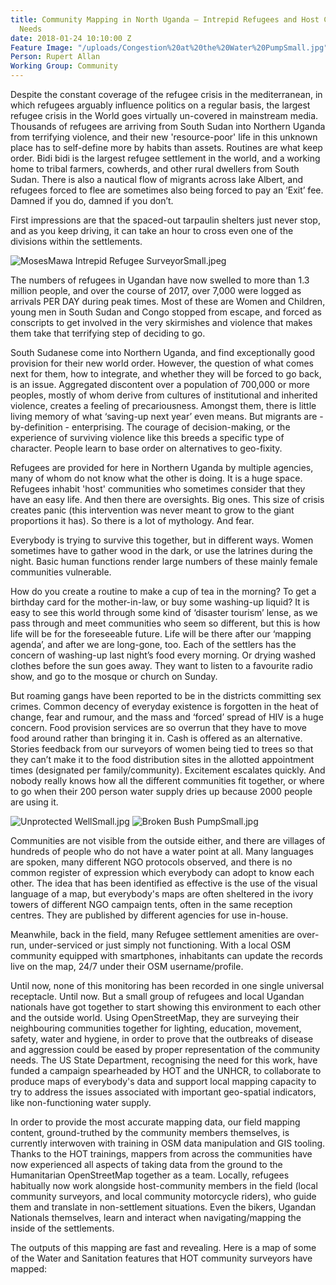 ```yaml
---
title: Community Mapping in North Uganda — Intrepid Refugees and Host Community Compare
  Needs
date: 2018-01-24 10:10:00 Z
Feature Image: "/uploads/Congestion%20at%20the%20Water%20PumpSmall.jpg"
Person: Rupert Allan
Working Group: Community
---
```


Despite the constant coverage of the refugee crisis in the mediterranean, in which refugees arguably influence politics on a regular basis, the largest refugee crisis in the World goes virtually un-covered in mainstream media. Thousands of refugees are arriving from South Sudan into Northern Uganda from terrifying violence, and their new 'resource-poor' life in this unknown place has to self-define more by habits than assets. Routines are what keep order. Bidi bidi is the largest refugee settlement in the world, and a working home to tribal farmers, cowherds, and other rural dwellers from South Sudan. There is also a nautical flow of migrants across lake Albert, and refugees forced to flee are sometimes also being forced to pay an ‘Exit’ fee. Damned if you do, damned if you don’t.

First impressions are that the spaced-out tarpaulin shelters just never stop, and as you keep driving, it can take an hour to cross even one of the divisions within the settlements.

![MosesMawa Intrepid Refugee SurveyorSmall.jpeg](/uploads/MosesMawa%20Intrepid%20Refugee%20SurveyorSmall.jpeg)

The numbers of refugees in Ugandan have now swelled to more than 1.3 million people, and over the course of 2017, over 7,000 were logged as arrivals PER DAY during peak times. Most of these are Women and Children, young men in South Sudan and Congo stopped from escape, and forced as conscripts to get involved in the very skirmishes and violence that makes them take that terrifying step of deciding to go.

South Sudanese come into Northern Uganda, and find exceptionally good provision for their new world order. However, the question of what comes next for them, how to integrate, and whether they will be forced to go back,  is an issue. Aggregated discontent over a population of 700,000 or more peoples, mostly of whom derive from cultures of institutional and inherited violence, creates a feeling of precariousness. Amongst them, there is little living memory of what ‘saving-up next year’ even means. But migrants are - by-definition - enterprising. The courage of decision-making, or the experience of surviving violence like this breeds a specific type of character. People learn to base order on alternatives to geo-fixity.

Refugees are provided for here in Northern Uganda by multiple agencies, many of whom do not know what the other is doing. It is a huge space. Refugees inhabit 'host' communities who sometimes consider that they have an easy life. And then there are oversights. Big ones. This size of crisis creates panic (this intervention was never meant to grow to the giant proportions it has). So there is a lot of mythology. And fear.

Everybody is trying to survive this together, but in different ways. Women sometimes have to gather wood in the dark, or use the latrines during the night. Basic human functions render large numbers of these mainly female communities vulnerable.

How do you create a routine to make a cup of tea in the morning? To get a birthday card for the mother-in-law, or buy some washing-up liquid? It is easy to see this world through some kind of ‘disaster tourism’ lense, as we pass through and meet communities who seem so different, but this is how life will be for the foreseeable future. Life will be there after our ‘mapping agenda’, and after we are long-gone, too. Each of the settlers has the concern of washing-up last night’s food every morning. Or drying washed clothes before the sun goes away. They want to listen to a favourite radio show, and go to the mosque or church on Sunday.

But roaming gangs have been reported to be in the districts committing sex crimes. Common decency of everyday existence is forgotten in the heat of change, fear and rumour, and the mass and ‘forced’ spread of HIV is a huge concern. Food provision services are so overrun that they have to move food around rather than bringing it in. Cash is offered as an alternative. Stories feedback from our surveyors of women being tied to trees so that they can’t make it to the food distribution sites in the allotted appointment times (designated per family/community). Excitement escalates quickly. And nobody really knows how all the different communities fit together, or where to go when their 200 person water supply dries up because 2000 people are using it.

![Unprotected WellSmall.jpg](/uploads/Unprotected%20WellSmall.jpg)
![Broken Bush PumpSmall.jpg](/uploads/Broken%20Bush%20PumpSmall.jpg)

Communities are not visible from the outside either, and there are villages of hundreds of people who do not have a water point at all. Many languages are spoken, many different NGO protocols observed, and there is no common register of expression which everybody can adopt to know each other. The idea that has been identified as effective is the use of the visual language of a map, but everybody's maps are often sheltered in the ivory towers of different NGO campaign tents, often in the same reception centres. They are published by different agencies for use in-house.

Meanwhile, back in the field, many Refugee settlement amenities are over-run, under-serviced or just simply not functioning. With a local OSM community equipped with smartphones, inhabitants can update the records live on the map, 24/7 under their OSM username/profile.

Until now, none of this monitoring has been recorded in one single universal receptacle. Until now. But a small group of refugees and local Ugandan nationals have got together to start showing this environment to each other and the outside world. Using OpenStreetMap, they are surveying their neighbouring communities together for lighting, education, movement, safety, water and hygiene, in order to prove that the outbreaks of disease and aggression could be eased by proper representation of the community needs. The US State Department, recognising the need for this work, have funded a campaign spearheaded by HOT and the UNHCR, to collaborate to produce maps of everybody's data and support local mapping capacity to try to address the issues associated with important geo-spatial indicators, like non-functioning water supply.

In order to provide the most accurate mapping data, our field mapping content, ground-truthed by the community members themselves, is currently interwoven with training in OSM data manipulation and GIS tooling. Thanks to the HOT trainings, mappers from across the communities have now experienced all aspects of taking data from the ground to the Humanitarian OpenStreetMap together as a team. Locally, refugees habitually now work alongside host-community members in the field (local community surveyors, and local community motorcycle riders), who guide them and translate in non-settlement situations. Even the bikers, Ugandan Nationals themselves, learn and interact when navigating/mapping the inside of the settlements.

The outputs of this mapping are fast and revealing. Here is a map of some of the Water and Sanitation features that HOT community surveyors have mapped:
